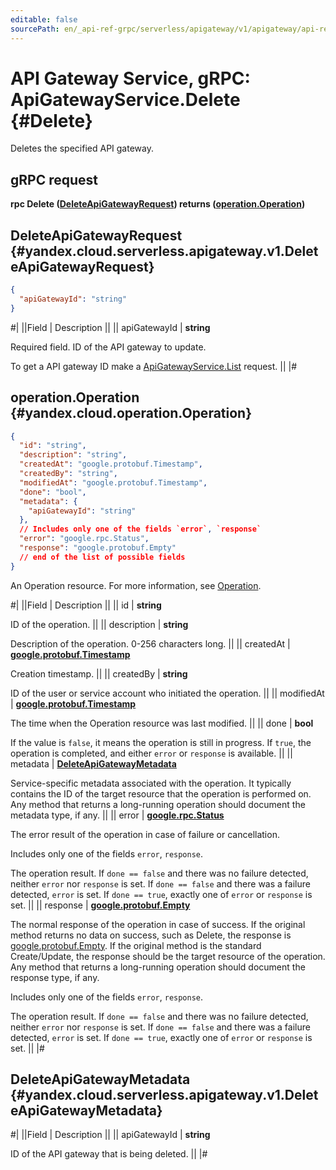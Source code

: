 ```yaml
---
editable: false
sourcePath: en/_api-ref-grpc/serverless/apigateway/v1/apigateway/api-ref/grpc/ApiGateway/delete.md
---
```


# API Gateway Service, gRPC: ApiGatewayService.Delete {#Delete}

Deletes the specified API gateway.

## gRPC request

**rpc Delete ([DeleteApiGatewayRequest](#yandex.cloud.serverless.apigateway.v1.DeleteApiGatewayRequest)) returns ([operation.Operation](#yandex.cloud.operation.Operation))**

## DeleteApiGatewayRequest {#yandex.cloud.serverless.apigateway.v1.DeleteApiGatewayRequest}

```json
{
  "apiGatewayId": "string"
}
```

#|
||Field | Description ||
|| apiGatewayId | **string**

Required field. ID of the API gateway to update.

To get a API gateway ID make a [ApiGatewayService.List](/docs/functions/api-gateway/api-ref/grpc/ApiGateway/list#List) request. ||
|#

## operation.Operation {#yandex.cloud.operation.Operation}

```json
{
  "id": "string",
  "description": "string",
  "createdAt": "google.protobuf.Timestamp",
  "createdBy": "string",
  "modifiedAt": "google.protobuf.Timestamp",
  "done": "bool",
  "metadata": {
    "apiGatewayId": "string"
  },
  // Includes only one of the fields `error`, `response`
  "error": "google.rpc.Status",
  "response": "google.protobuf.Empty"
  // end of the list of possible fields
}
```

An Operation resource. For more information, see [Operation](/docs/api-design-guide/concepts/operation).

#|
||Field | Description ||
|| id | **string**

ID of the operation. ||
|| description | **string**

Description of the operation. 0-256 characters long. ||
|| createdAt | **[google.protobuf.Timestamp](https://developers.google.com/protocol-buffers/docs/reference/google.protobuf#timestamp)**

Creation timestamp. ||
|| createdBy | **string**

ID of the user or service account who initiated the operation. ||
|| modifiedAt | **[google.protobuf.Timestamp](https://developers.google.com/protocol-buffers/docs/reference/google.protobuf#timestamp)**

The time when the Operation resource was last modified. ||
|| done | **bool**

If the value is `false`, it means the operation is still in progress.
If `true`, the operation is completed, and either `error` or `response` is available. ||
|| metadata | **[DeleteApiGatewayMetadata](#yandex.cloud.serverless.apigateway.v1.DeleteApiGatewayMetadata)**

Service-specific metadata associated with the operation.
It typically contains the ID of the target resource that the operation is performed on.
Any method that returns a long-running operation should document the metadata type, if any. ||
|| error | **[google.rpc.Status](https://cloud.google.com/tasks/docs/reference/rpc/google.rpc#status)**

The error result of the operation in case of failure or cancellation.

Includes only one of the fields `error`, `response`.

The operation result.
If `done == false` and there was no failure detected, neither `error` nor `response` is set.
If `done == false` and there was a failure detected, `error` is set.
If `done == true`, exactly one of `error` or `response` is set. ||
|| response | **[google.protobuf.Empty](https://developers.google.com/protocol-buffers/docs/reference/google.protobuf#google.protobuf.Empty)**

The normal response of the operation in case of success.
If the original method returns no data on success, such as Delete,
the response is [google.protobuf.Empty](https://developers.google.com/protocol-buffers/docs/reference/google.protobuf#google.protobuf.Empty).
If the original method is the standard Create/Update,
the response should be the target resource of the operation.
Any method that returns a long-running operation should document the response type, if any.

Includes only one of the fields `error`, `response`.

The operation result.
If `done == false` and there was no failure detected, neither `error` nor `response` is set.
If `done == false` and there was a failure detected, `error` is set.
If `done == true`, exactly one of `error` or `response` is set. ||
|#

## DeleteApiGatewayMetadata {#yandex.cloud.serverless.apigateway.v1.DeleteApiGatewayMetadata}

#|
||Field | Description ||
|| apiGatewayId | **string**

ID of the API gateway that is being deleted. ||
|#